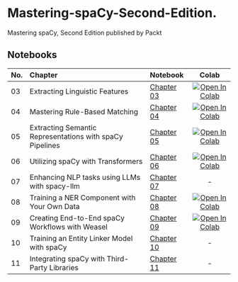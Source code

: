# Mastering-spaCy-Second-Edition.
Mastering spaCy, Second Edition published by Packt

## Notebooks

|No.| Chapter | Notebook | Colab |
|:--| :-------- | :-------- | :-------: |
|03| Extracting Linguistic Features | [Chapter 03](chapter_04/chapter_03.ipynb) | [![Open In Colab](https://colab.research.google.com/assets/colab-badge.svg)](https://colab.research.google.com/github/PacktPublishing/Mastering-spaCy-Second-Edition./blob/main/chapter_03/chapter_03.ipynb) | 
|04| Mastering Rule-Based Matching | [Chapter 04](chapter_04/chapter_04.ipynb) | [![Open In Colab](https://colab.research.google.com/assets/colab-badge.svg)](https://colab.research.google.com/github/PacktPublishing/Mastering-spaCy-Second-Edition./blob/main/chapter_04/chapter_04.ipynb) | 
|05| Extracting Semantic Representations with spaCy Pipelines | [Chapter 05](chapter_05/chapter_05.ipynb) | [![Open In Colab](https://colab.research.google.com/assets/colab-badge.svg)](https://colab.research.google.com/github/PacktPublishing/Mastering-spaCy-Second-Edition./blob/main/chapter_05/chapter_05.ipynb) | 
|06| Utilizing spaCy with Transformers | [Chapter 06](chapter_06/chapter_06.ipynb) | [![Open In Colab](https://colab.research.google.com/assets/colab-badge.svg)](https://colab.research.google.com/github/PacktPublishing/Mastering-spaCy-Second-Edition./blob/main/chapter_06/chapter_06.ipynb) | 
|07| Enhancing NLP tasks using LLMs with spacy-llm | [Chapter 07](chapter_07/) | - | 
|08| Training a NER Component with Your Own Data | [Chapter 08](chapter_08/chapter_08.ipynb) | [![Open In Colab](https://colab.research.google.com/assets/colab-badge.svg)](https://colab.research.google.com/github/PacktPublishing/Mastering-spaCy-Second-Edition./blob/main/chapter_08/chapter_08.ipynb) | 
|09| Creating End-to-End spaCy Workflows with Weasel | [Chapter 09](chapter_09/chapter_09.ipynb) | [![Open In Colab](https://colab.research.google.com/assets/colab-badge.svg)](https://colab.research.google.com/github/PacktPublishing/Mastering-spaCy-Second-Edition./blob/main/chapter_09/chapter_09.ipynb) | 
|10| Training an Entity Linker Model with spaCy | [Chapter 10](chapter_10/) | - | 
|11| Integrating spaCy with Third-Party Libraries | [Chapter 11](chapter_11/) | - | 

